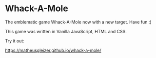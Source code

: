 # Whack-A-Mole

The emblematic game Whack-A-Mole now with a new target. Have fun :)

This game was written in Vanilla JavaScript, HTML and CSS.

Try it out: 

https://matheusgleizer.github.io/whack-a-mole/
